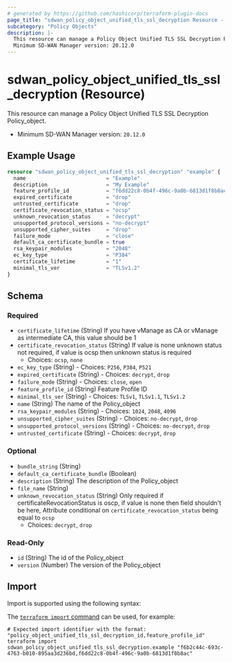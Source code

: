 ```yaml
---
# generated by https://github.com/hashicorp/terraform-plugin-docs
page_title: "sdwan_policy_object_unified_tls_ssl_decryption Resource - terraform-provider-sdwan"
subcategory: "Policy Objects"
description: |-
  This resource can manage a Policy Object Unified TLS SSL Decryption Policy_object.
  Minimum SD-WAN Manager version: 20.12.0
---
```


# sdwan_policy_object_unified_tls_ssl_decryption (Resource)

This resource can manage a Policy Object Unified TLS SSL Decryption Policy_object.
  - Minimum SD-WAN Manager version: `20.12.0`

## Example Usage

```terraform
resource "sdwan_policy_object_unified_tls_ssl_decryption" "example" {
  name                          = "Example"
  description                   = "My Example"
  feature_profile_id            = "f6dd22c8-0b4f-496c-9a0b-6813d1f8b8ac"
  expired_certificate           = "drop"
  untrusted_certificate         = "drop"
  certificate_revocation_status = "ocsp"
  unknown_revocation_status     = "decrypt"
  unsupported_protocol_versions = "no-decrypt"
  unsupported_cipher_suites     = "drop"
  failure_mode                  = "close"
  default_ca_certificate_bundle = true
  rsa_keypair_modules           = "2048"
  ec_key_type                   = "P384"
  certificate_lifetime          = "1"
  minimal_tls_ver               = "TLSv1.2"
}
```

<!-- schema generated by tfplugindocs -->
## Schema

### Required

- `certificate_lifetime` (String) If you have vManage as CA or vManage as intermediate CA, this value should be 1
- `certificate_revocation_status` (String) If value is none unknown status not required, if value is ocsp then unknown status is required
  - Choices: `ocsp`, `none`
- `ec_key_type` (String) - Choices: `P256`, `P384`, `P521`
- `expired_certificate` (String) - Choices: `decrypt`, `drop`
- `failure_mode` (String) - Choices: `close`, `open`
- `feature_profile_id` (String) Feature Profile ID
- `minimal_tls_ver` (String) - Choices: `TLSv1`, `TLSv1.1`, `TLSv1.2`
- `name` (String) The name of the Policy_object
- `rsa_keypair_modules` (String) - Choices: `1024`, `2048`, `4096`
- `unsupported_cipher_suites` (String) - Choices: `no-decrypt`, `drop`
- `unsupported_protocol_versions` (String) - Choices: `no-decrypt`, `drop`
- `untrusted_certificate` (String) - Choices: `decrypt`, `drop`

### Optional

- `bundle_string` (String)
- `default_ca_certificate_bundle` (Boolean)
- `description` (String) The description of the Policy_object
- `file_name` (String)
- `unknown_revocation_status` (String) Only required if certificateRevocationStatus is oscp, if value is none then field shouldn't be here, Attribute conditional on `certificate_revocation_status` being equal to `ocsp`
  - Choices: `decrypt`, `drop`

### Read-Only

- `id` (String) The id of the Policy_object
- `version` (Number) The version of the Policy_object

## Import

Import is supported using the following syntax:

The [`terraform import` command](https://developer.hashicorp.com/terraform/cli/commands/import) can be used, for example:

```shell
# Expected import identifier with the format: "policy_object_unified_tls_ssl_decryption_id,feature_profile_id"
terraform import sdwan_policy_object_unified_tls_ssl_decryption.example "f6b2c44c-693c-4763-b010-895aa3d236bd,f6dd22c8-0b4f-496c-9a0b-6813d1f8b8ac"
```
